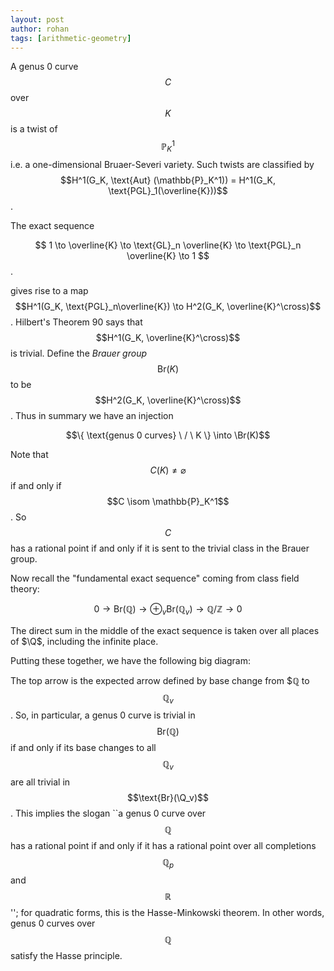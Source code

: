 ```yaml
---
layout: post
author: rohan
tags: [arithmetic-geometry]
---
```

A genus 0 curve $$C$$ over $$K$$ is a twist of $$\mathbb{P}_K^1$$ i.e. a one-dimensional Bruaer-Severi variety. Such twists are classified by $$H^1(G_K, \text{Aut} (\mathbb{P}_K^1)) = H^1(G_K, \text{PGL}_1(\overline{K}))$$.

The exact sequence

$$ 1 \to \overline{K} \to \text{GL}_n \overline{K} \to \text{PGL}_n \overline{K} \to 1 $$.

gives rise to a map $$H^1(G_K, \text{PGL}_n\overline{K}) \to H^2(G_K, \overline{K}^\cross)$$. Hilbert's Theorem 90 says that $$H^1(G_K,  \overline{K}^\cross)$$ is trivial. Define the *Brauer group* $$\text{Br}(K)$$ to be $$H^2(G_K, \overline{K}^\cross)$$.  Thus in summary we have an injection


$$\{ \text{genus 0 curves} \ / \ K \} \into \Br(K)$$


Note that $$C(K) \neq \varnothing$$ if and only if $$C \isom \mathbb{P}_K^1$$. So $$C$$ has a rational point if and only if it is sent to the trivial class in the Brauer group.

Now recall the "fundamental exact sequence" coming from class field theory:


$$0 \to \text{Br}(\mathbb{Q}) \to \oplus_v \text{Br}(\mathbb{Q}_v) \to \mathbb{Q}/\mathbb{Z} \to 0$$

The direct sum in the middle of the exact sequence is taken over all places of $\Q$, including the infinite place.  

Putting these together, we have the following big diagram:



The top arrow is the expected arrow defined by base change from $$\mathbb{Q}$ to $$\mathbb{Q}_v$$. So, in particular, a genus 0 curve is trivial in $$\text{Br}(\mathbb{Q})$$ if and only if its base changes to all $$\mathbb{Q}_v$$ are all trivial in $$\text{Br}(\Q_v)$$. This implies the slogan ``a genus 0 curve over $$\mathbb{Q}$$ has a rational point if and only if it has a rational point over all completions $$\mathbb{Q}_p$$ and $$\mathbb{R}$$''; for quadratic forms, this is the Hasse-Minkowski theorem. In other words, genus 0 curves over $$\mathbb{Q}$$ satisfy the Hasse principle.

